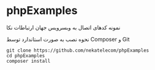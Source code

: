 # phpExamples
نمونه کدهای اتصال به وبسرویس جهان ارتباطات نکا

نحوه نصب به صورت استاندارد توسط Composer و Git
```
git clone https://github.com/nekatelecom/phpExamples
cd phpExamples
composer install
```
